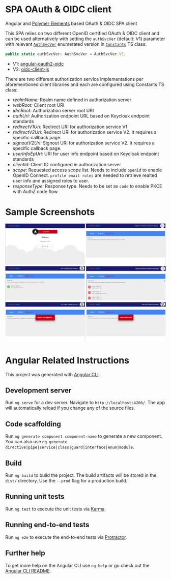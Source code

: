 # SPA OAuth & OIDC client

Angular and [Polymer Elements](https://www.webcomponents.org/author/PolymerElements) based OAuth & OIDC SPA client

This SPA relies on two different OpenID certified OAuth & OIDC client and can be used alternatively with setting the `authSvcVer` (default: V1) parameter with relevant [`AuthSvcVer`](src/app/core/models/auth-svc-ver.enum.ts) enumerated version in [`Constants`](src/app/core/constants.ts) TS class:

```javascript
public static authSvcVer: AuthSvcVer = AuthSvcVer.V1; 
```

* V1: [angular-oauth2-oidc](https://github.com/manfredsteyer/angular-oauth2-oidc)  
* V2: [oidc-client-js](https://github.com/IdentityModel/oidc-client-js)

There are two different authorization service implementations per aforementioned client libraries and each are configured using Constants TS class:

* *realmName:* Realm name defined in authorization server
* *webRoot:* Client root URI
* *idmRoot:* Authorization server root URI
* *authUrl:* Authorization endpoint URL based on Keycloak endpoint standards
* *redirectV1Uri:* Redirect URI for authorization service V1 
* *redirectV2Uri:* Redirect URI for authorization service V2. It requires a specific callback page.
* *signoutV2Uri:* Signout URI for authorization service V2. It requires a specific callback page.
* *userInfoEpUri:* URI for user info endpoint based on Keycloak endpoint standards
* *clientId:* Client ID configured in authorization server
* *scope:* Requested access scope list. Needs to include `openid` to enable OpenID Connect. `profile email roles` are needed to retrieve realted user info and assigned roles to user.
* *responseType:* Response type. Needs to be set as `code` to enable PKCE with AuthZ code flow. 

# Sample Screenshots
![screenshots](/doc/images/screenshots.jpg)

# Angular Related Instructions

This project was generated with [Angular CLI](https://github.com/angular/angular-cli).

## Development server

Run `ng serve` for a dev server. Navigate to `http://localhost:4200/`. The app will automatically reload if you change any of the source files.

## Code scaffolding

Run `ng generate component component-name` to generate a new component. You can also use `ng generate directive|pipe|service|class|guard|interface|enum|module`.

## Build

Run `ng build` to build the project. The build artifacts will be stored in the `dist/` directory. Use the `--prod` flag for a production build.

## Running unit tests

Run `ng test` to execute the unit tests via [Karma](https://karma-runner.github.io).

## Running end-to-end tests

Run `ng e2e` to execute the end-to-end tests via [Protractor](http://www.protractortest.org/).

## Further help

To get more help on the Angular CLI use `ng help` or go check out the [Angular CLI README](https://github.com/angular/angular-cli/blob/master/README.md).
